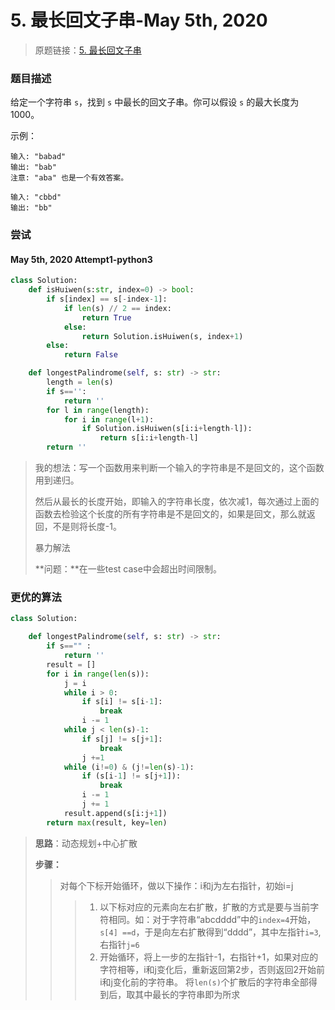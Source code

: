 # 5. 最长回文子串-May 5th, 2020

> 原题链接：[5. 最长回文子串](https://leetcode-cn.com/problems/longest-palindromic-substring/)

### 题目描述

给定一个字符串 `s`，找到 `s` 中最长的回文子串。你可以假设 `s` 的最大长度为 1000。

示例：

```
输入: "babad"
输出: "bab"
注意: "aba" 也是一个有效答案。
```

```
输入: "cbbd"
输出: "bb"
```

### 尝试

#### May 5th, 2020 Attempt1-python3

```python
class Solution:
    def isHuiwen(s:str, index=0) -> bool:
        if s[index] == s[-index-1]:
            if len(s) // 2 == index:
                return True
            else:
                return Solution.isHuiwen(s, index+1)
        else:
            return False

    def longestPalindrome(self, s: str) -> str:
        length = len(s)
        if s=='':
            return ''
        for l in range(length):
            for i in range(l+1):
                if Solution.isHuiwen(s[i:i+length-l]):
                    return s[i:i+length-l]
        return ''
```

> 我的想法：写一个函数用来判断一个输入的字符串是不是回文的，这个函数用到递归。
>
> 然后从最长的长度开始，即输入的字符串长度，依次减1，每次通过上面的函数去检验这个长度的所有字符串是不是回文的，如果是回文，那么就返回，不是则将长度-1。
>
> 暴力解法
>
> **问题：**在一些test case中会超出时间限制。

### 更优的算法

```python
class Solution:

    def longestPalindrome(self, s: str) -> str:
        if s=="" :
            return ''
        result = []
        for i in range(len(s)):
            j = i
            while i > 0:
                if s[i] != s[i-1]: 
                    break
                i -= 1
            while j < len(s)-1:
                if s[j] != s[j+1]:
                    break
                j +=1
            while (i!=0) & (j!=len(s)-1):
                if (s[i-1] != s[j+1]):
                    break
                i -= 1
                j += 1
            result.append(s[i:j+1])
        return max(result, key=len)
```


> **思路**：动态规划+中心扩散
> 
> **步骤：** 
> > 对每个下标开始循环，做以下操作：i和j为左右指针，初始i=j
> > > 1. 以下标对应的元素向左右扩散，扩散的方式是要与当前字符相同。如：对于字符串“abcdddd”中的`index=4`开始，`s[4] ==d`，于是向左右扩散得到“dddd”，其中左指针`i=3`,右指针`j=6`
> > > 2. 开始循环，将上一步的左指针-1，右指针+1，如果对应的字符相等，i和j变化后，重新返回第2步，否则返回2开始前i和j变化前的字符串。
> > 将`len(s)`个扩散后的字符串全部得到后，取其中最长的字符串即为所求
>
